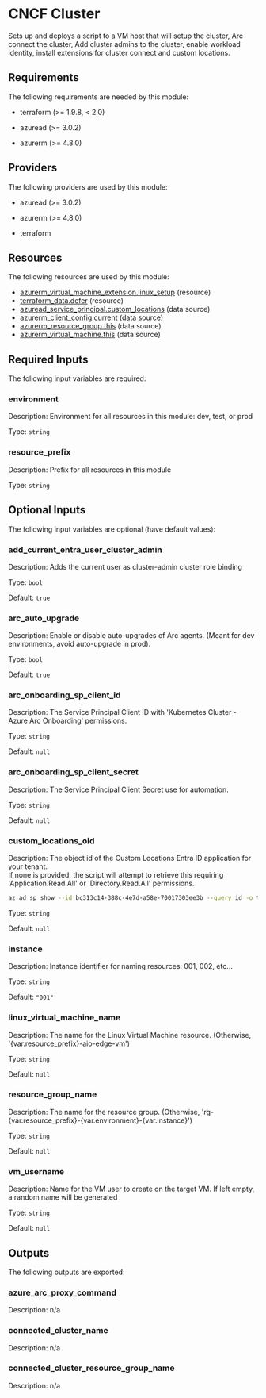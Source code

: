 <!-- BEGIN_TF_DOCS -->
# CNCF Cluster

Sets up and deploys a script to a VM host that will setup the cluster,
Arc connect the cluster, Add cluster admins to the cluster, enable workload identity,
install extensions for cluster connect and custom locations.

## Requirements

The following requirements are needed by this module:

- terraform (>= 1.9.8, < 2.0)

- azuread (>= 3.0.2)

- azurerm (>= 4.8.0)

## Providers

The following providers are used by this module:

- azuread (>= 3.0.2)

- azurerm (>= 4.8.0)

- terraform

## Resources

The following resources are used by this module:

- [azurerm_virtual_machine_extension.linux_setup](https://registry.terraform.io/providers/hashicorp/azurerm/latest/docs/resources/virtual_machine_extension) (resource)
- [terraform_data.defer](https://registry.terraform.io/providers/hashicorp/terraform/latest/docs/resources/data) (resource)
- [azuread_service_principal.custom_locations](https://registry.terraform.io/providers/hashicorp/azuread/latest/docs/data-sources/service_principal) (data source)
- [azurerm_client_config.current](https://registry.terraform.io/providers/hashicorp/azurerm/latest/docs/data-sources/client_config) (data source)
- [azurerm_resource_group.this](https://registry.terraform.io/providers/hashicorp/azurerm/latest/docs/data-sources/resource_group) (data source)
- [azurerm_virtual_machine.this](https://registry.terraform.io/providers/hashicorp/azurerm/latest/docs/data-sources/virtual_machine) (data source)

## Required Inputs

The following input variables are required:

### environment

Description: Environment for all resources in this module: dev, test, or prod

Type: `string`

### resource\_prefix

Description: Prefix for all resources in this module

Type: `string`

## Optional Inputs

The following input variables are optional (have default values):

### add\_current\_entra\_user\_cluster\_admin

Description: Adds the current user as cluster-admin cluster role binding

Type: `bool`

Default: `true`

### arc\_auto\_upgrade

Description: Enable or disable auto-upgrades of Arc agents. (Meant for dev environments, avoid auto-upgrade in prod).

Type: `bool`

Default: `true`

### arc\_onboarding\_sp\_client\_id

Description: The Service Principal Client ID with 'Kubernetes Cluster - Azure Arc Onboarding' permissions.

Type: `string`

Default: `null`

### arc\_onboarding\_sp\_client\_secret

Description: The Service Principal Client Secret use for automation.

Type: `string`

Default: `null`

### custom\_locations\_oid

Description: The object id of the Custom Locations Entra ID application for your tenant.  
If none is provided, the script will attempt to retrieve this requiring 'Application.Read.All' or 'Directory.Read.All' permissions.

```sh
az ad sp show --id bc313c14-388c-4e7d-a58e-70017303ee3b --query id -o tsv
```

Type: `string`

Default: `null`

### instance

Description: Instance identifier for naming resources: 001, 002, etc...

Type: `string`

Default: `"001"`

### linux\_virtual\_machine\_name

Description: The name for the Linux Virtual Machine resource. (Otherwise, '{var.resource\_prefix}-aio-edge-vm')

Type: `string`

Default: `null`

### resource\_group\_name

Description: The name for the resource group. (Otherwise, 'rg-{var.resource\_prefix}-{var.environment}-{var.instance}')

Type: `string`

Default: `null`

### vm\_username

Description: Name for the VM user to create on the target VM. If left empty, a random name will be generated

Type: `string`

Default: `null`

## Outputs

The following outputs are exported:

### azure\_arc\_proxy\_command

Description: n/a

### connected\_cluster\_name

Description: n/a

### connected\_cluster\_resource\_group\_name

Description: n/a
<!-- END_TF_DOCS -->
